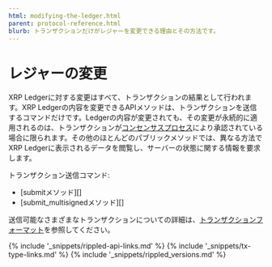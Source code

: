 ```yaml
---
html: modifying-the-ledger.html
parent: protocol-reference.html
blurb: トランザクションだけがレジャーを変更できる理由とその方法です。
---
```

# レジャーの変更

XRP Ledgerに対する変更はすべて、トランザクションの結果として行われます。XRP Ledgerの内容を変更できるAPIメソッドは、トランザクションを送信するコマンドだけです。Ledgerの内容が変更されても、その変更が永続的に適用されるのは、トランザクションが[コンセンサスプロセス](consensus.html)により承認されている場合に限られます。その他のほとんどのパブリックメソッドでは、異なる方法でXRP Ledgerに表示されるデータを閲覧し、サーバーの状態に関する情報を要求します。

トランザクション送信コマンド:

- [submitメソッド][]
- [submit_multisignedメソッド][]

送信可能なさまざまなトランザクションについての詳細は、[トランザクションフォーマット](transaction-formats.html)を参照してください。

<!--{# common link defs #}-->
{% include '_snippets/rippled-api-links.md' %}
{% include '_snippets/tx-type-links.md' %}
{% include '_snippets/rippled_versions.md' %}
